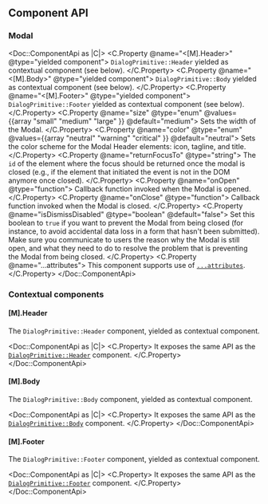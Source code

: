 ## Component API

### Modal

<Doc::ComponentApi as |C|>
  <C.Property @name="<[M].Header>" @type="yielded component">
    `DialogPrimitive::Header` yielded as contextual component (see below).
  </C.Property>
  <C.Property @name="<[M].Body>" @type="yielded component">
    `DialogPrimitive::Body` yielded as contextual component (see below).
  </C.Property>
  <C.Property @name="<[M].Footer>" @type="yielded component">
    `DialogPrimitive::Footer` yielded as contextual component (see below).
  </C.Property>
  <C.Property @name="size" @type="enum" @values={{array "small" "medium" "large" }} @default="medium">
    Sets the width of the Modal.
  </C.Property>
  <C.Property @name="color" @type="enum" @values={{array "neutral" "warning" "critical" }} @default="neutral">
    Sets the color scheme for the Modal Header elements: icon, tagline, and title.
  </C.Property>
  <C.Property @name="returnFocusTo" @type="string">
    The `id` of the element where the focus should be returned once the modal is closed (e.g., if the element that initiated the event is not in the DOM anymore once closed).
  </C.Property>
  <C.Property @name="onOpen" @type="function">
    Callback function invoked when the Modal is opened.
  </C.Property>
  <C.Property @name="onClose" @type="function">
    Callback function invoked when the Modal is closed.
  </C.Property>
  <C.Property @name="isDismissDisabled" @type="boolean" @default="false">
    Set this boolean to `true` if you want to prevent the Modal from being closed (for instance, to avoid accidental data loss in a form that hasn't been submitted). Make sure you communicate to users the reason why the Modal is still open, and what they need to do to resolve the problem that is preventing the Modal from being closed.
  </C.Property>
  <C.Property @name="...attributes">
    This component supports use of [`...attributes`](https://guides.emberjs.com/release/in-depth-topics/patterns-for-components/#toc_attribute-ordering).
  </C.Property>
</Doc::ComponentApi>

### Contextual components

#### [M].Header

The `DialogPrimitive::Header` component, yielded as contextual component.

<Doc::ComponentApi as |C|>
  <C.Property>
    It exposes the same API as the [`DialogPrimitive::Header`](/utilities/dialog-primitive?tab=code#dialogprimitiveheader) component.
  </C.Property>
</Doc::ComponentApi>

#### [M].Body

The `DialogPrimitive::Body` component, yielded as contextual component.

<Doc::ComponentApi as |C|>
  <C.Property>
    It exposes the same API as the [`DialogPrimitive::Body`](/utilities/dialog-primitive?tab=code#dialogprimitivebody) component.
  </C.Property>
</Doc::ComponentApi>

#### [M].Footer

The `DialogPrimitive::Footer` component, yielded as contextual component.

<Doc::ComponentApi as |C|>
  <C.Property>
    It exposes the same API as the [`DialogPrimitive::Footer`](/utilities/dialog-primitive?tab=code#dialogprimitivefooter) component.
  </C.Property>
</Doc::ComponentApi>
